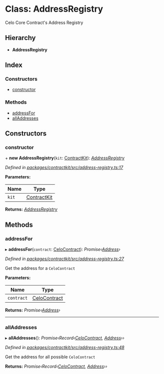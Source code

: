 # Class: AddressRegistry

Celo Core Contract's Address Registry

## Hierarchy

* **AddressRegistry**

## Index

### Constructors

* [constructor](_address_registry_.addressregistry.md#constructor)

### Methods

* [addressFor](_address_registry_.addressregistry.md#addressfor)
* [allAddresses](_address_registry_.addressregistry.md#alladdresses)

## Constructors

###  constructor

\+ **new AddressRegistry**(`kit`: [ContractKit](_kit_.contractkit.md)): *[AddressRegistry](_address_registry_.addressregistry.md)*

*Defined in [packages/contractkit/src/address-registry.ts:17](https://github.com/celo-org/celo-monorepo/blob/master/packages/contractkit/src/address-registry.ts#L17)*

**Parameters:**

Name | Type |
------ | ------ |
`kit` | [ContractKit](_kit_.contractkit.md) |

**Returns:** *[AddressRegistry](_address_registry_.addressregistry.md)*

## Methods

###  addressFor

▸ **addressFor**(`contract`: [CeloContract](../enums/_base_.celocontract.md)): *Promise‹[Address](../modules/_base_.md#address)›*

*Defined in [packages/contractkit/src/address-registry.ts:27](https://github.com/celo-org/celo-monorepo/blob/master/packages/contractkit/src/address-registry.ts#L27)*

Get the address for a `CeloContract`

**Parameters:**

Name | Type |
------ | ------ |
`contract` | [CeloContract](../enums/_base_.celocontract.md) |

**Returns:** *Promise‹[Address](../modules/_base_.md#address)›*

___

###  allAddresses

▸ **allAddresses**(): *Promise‹Record‹[CeloContract](../enums/_base_.celocontract.md), [Address](../modules/_base_.md#address)››*

*Defined in [packages/contractkit/src/address-registry.ts:48](https://github.com/celo-org/celo-monorepo/blob/master/packages/contractkit/src/address-registry.ts#L48)*

Get the address for all possible `CeloContract`

**Returns:** *Promise‹Record‹[CeloContract](../enums/_base_.celocontract.md), [Address](../modules/_base_.md#address)››*

